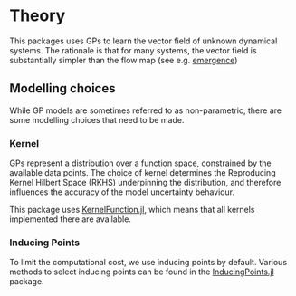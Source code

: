 # Theory

This packages uses GPs to learn the vector field of unknown dynamical systems. The rationale is that for many systems, the vector field is substantially simpler than the flow map (see e.g. [emergence](https://www.nbi.dk/~emmeche/coPubl/97d.NABCE/ExplEmer.html))

## Modelling choices
While GP models are sometimes referred to as non-parametric, there are some modelling choices that need to be made. 

### Kernel
GPs represent a distribution over a function space, constrained by the available data points.
The choice of kernel determines the Reproducing Kernel Hilbert Space (RKHS) underpinning the distribution, and therefore influences the accuracy of the model uncertainty behaviour. 
 <!-- something space? not index space, but something else  -->

This package uses [KernelFunction.jl](https://github.com/JuliaGaussianProcesses/KernelFunctions.jl), which means that all kernels implemented there are available. 

### Inducing Points
To limit the computational cost, we use inducing points by default. Various methods to select inducing points can be found in the [InducingPoints.jl](https://github.com/JuliaGaussianProcesses/InducingPoints.jl) package.


 